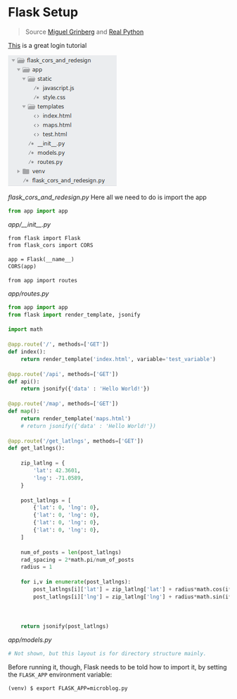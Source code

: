 # Flask Setup

> Source [Miguel Grinberg](https://blog.miguelgrinberg.com/post/the-flask-mega-tutorial-part-i-hello-world) and [Real Python](https://realpython.com/tutorials/flask/)

[This](https://realpython.com/flask-google-login/) is a great login tutorial

![Folder Structure](folder_structure.png)

*flask_cors_and_redesign.py*
Here all we need to do is import the app
```python
from app import app
```

*app/\_\_init\_\_.py*
```
from flask import Flask
from flask_cors import CORS

app = Flask(__name__)
CORS(app)

from app import routes

```

*app/routes.py*
```python
from app import app
from flask import render_template, jsonify

import math

@app.route('/', methods=['GET'])
def index():
    return render_template('index.html', variable='test_variable')

@app.route('/api', methods=['GET'])
def api():
    return jsonify({'data' : 'Hello World!'})

@app.route('/map', methods=['GET'])
def map():
    return render_template('maps.html')
    # return jsonify({'data' : 'Hello World!'})

@app.route('/get_latlngs', methods=['GET'])
def get_latlngs():
    
    zip_latlng = {
        'lat': 42.3601,
        'lng': -71.0589,
    }

    post_latlngs = [
        {'lat': 0, 'lng': 0},
        {'lat': 0, 'lng': 0},
        {'lat': 0, 'lng': 0},
        {'lat': 0, 'lng': 0},
    ]

    num_of_posts = len(post_latlngs)
    rad_spacing = 2*math.pi/num_of_posts
    radius = 1

    for i,v in enumerate(post_latlngs):
        post_latlngs[i]['lat'] = zip_latlng['lat'] + radius*math.cos(i*rad_spacing)
        post_latlngs[i]['lng'] = zip_latlng['lng'] + radius*math.sin(i*rad_spacing)



    return jsonify(post_latlngs)

```

*app/models.py*
```python
# Not shown, but this layout is for directory structure mainly.
```
Before running it, though, Flask needs to be told how to import it, by setting the ```FLASK_APP``` environment variable:
```
(venv) $ export FLASK_APP=microblog.py
```
